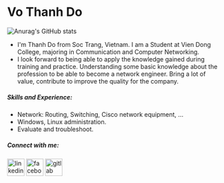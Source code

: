 
# Vo Thanh Do
![Anurag's GitHub stats](https://github-readme-stats.vercel.app/api?username=vothanhdo-devops&show_icons=true&theme=tokyonight)
- I'm Thanh Do from Soc Trang, Vietnam. I am a Student at Vien Dong College, majoring in Communication and Computer Networking. 
- I look forward to being able to apply the knowledge gained during training and practice. Understanding some basic knowledge about the profession to be able to become a network engineer. Bring a lot of value, contribute to improve the quality for the company.
##### Skills and Experience:
*  Network: Routing, Switching, Cisco network equipment, ...
*  Windows, Linux administration.
*  Evaluate and troubleshoot.
##### Connect with me:
[<img src='https://cdn.jsdelivr.net/npm/simple-icons@3.0.1/icons/linkedin.svg' alt='linkedin' height='40'>](https://www.linkedin.com/in/vo-thanh-do-565a4023b//)  [<img src='https://cdn.jsdelivr.net/npm/simple-icons@3.0.1/icons/facebook.svg' alt='facebook' height='40'>](https://www.facebook.com/thsnhdo/)  [<img src='https://cdn.jsdelivr.net/npm/simple-icons@3.0.1/icons/gitlab.svg' alt='gitlab' height='40'>](https://gitlab.com/vothanhdo.devops)  
<div data-iframe-width="150" data-iframe-height="270" data-share-badge-id="38d96713-930f-4244-bf84-7574ff754f23" data-share-badge-host="https://www.credly.com"></div><script type="text/javascript" async src="//cdn.credly.com/assets/utilities/embed.js"></script>
